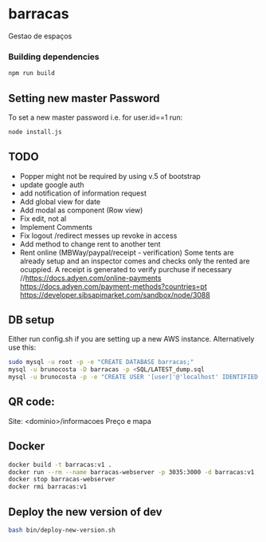 # barracas
Gestao de espaços 


### Building dependencies

```bash
npm run build
```

## Setting new master Password
To set a new master password i.e. for user.id==1 run:
```bash
node install.js
```

## TODO
- Popper might not be required by using v.5 of bootstrap
- update google auth
- add notification of information request
- Add global view for date
- Add modal as component (Row view)
- Fix edit, not al
- Implement Comments
- Fix logout /redirect messes up revoke in access
- Add method to change rent to another tent
- Rent online (MBWay/paypal/receipt - verification) Some tents are already setup and an inspector comes and checks only the rented are ocuppied. A receipt is generated to verify purchuse if necessary //https://docs.adyen.com/online-payments https://docs.adyen.com/payment-methods?countries=pt
   https://developer.sibsapimarket.com/sandbox/node/3088

## DB setup
Either run config.sh if you are setting up a new AWS instance.
Alternatively use this:

```bash
sudo mysql -u root -p -e "CREATE DATABASE barracas;"
mysql -u brunocosta -D barracas -p <SQL/LATEST_dump.sql
mysql -u brunocosta -p -e "CREATE USER '[user]'@'localhost' IDENTIFIED BY ''; GRANT ALL PRIVILEGES ON barracas.* TO 'myapp'@'localhost'; FLUSH PRIVILEGES;" 
```


## QR code:
Site: \<dominio>/informacoes
Preço e mapa


## Docker
```bash
docker build -t barracas:v1 .  
docker run --rm --name barracas-webserver -p 3035:3000 -d barracas:v1
docker stop barracas-webserver
docker rmi barracas:v1


```

## Deploy the new version of dev
```bash 
bash bin/deploy-new-version.sh
```
